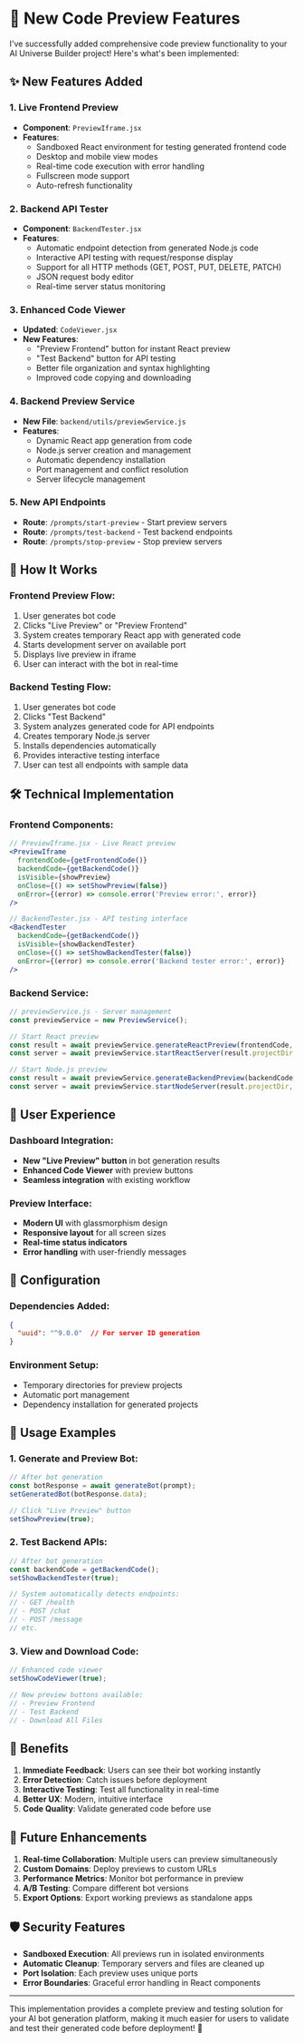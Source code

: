 # 🚀 New Code Preview Features

I've successfully added comprehensive code preview functionality to your AI Universe Builder project! Here's what's been implemented:

## ✨ New Features Added

### 1. **Live Frontend Preview** 
- **Component**: `PreviewIframe.jsx`
- **Features**:
  - Sandboxed React environment for testing generated frontend code
  - Desktop and mobile view modes
  - Real-time code execution with error handling
  - Fullscreen mode support
  - Auto-refresh functionality

### 2. **Backend API Tester**
- **Component**: `BackendTester.jsx`
- **Features**:
  - Automatic endpoint detection from generated Node.js code
  - Interactive API testing with request/response display
  - Support for all HTTP methods (GET, POST, PUT, DELETE, PATCH)
  - JSON request body editor
  - Real-time server status monitoring

### 3. **Enhanced Code Viewer**
- **Updated**: `CodeViewer.jsx`
- **New Features**:
  - "Preview Frontend" button for instant React preview
  - "Test Backend" button for API testing
  - Better file organization and syntax highlighting
  - Improved code copying and downloading

### 4. **Backend Preview Service**
- **New File**: `backend/utils/previewService.js`
- **Features**:
  - Dynamic React app generation from code
  - Node.js server creation and management
  - Automatic dependency installation
  - Port management and conflict resolution
  - Server lifecycle management

### 5. **New API Endpoints**
- **Route**: `/prompts/start-preview` - Start preview servers
- **Route**: `/prompts/test-backend` - Test backend endpoints
- **Route**: `/prompts/stop-preview` - Stop preview servers

## 🎯 How It Works

### Frontend Preview Flow:
1. User generates bot code
2. Clicks "Live Preview" or "Preview Frontend"
3. System creates temporary React app with generated code
4. Starts development server on available port
5. Displays live preview in iframe
6. User can interact with the bot in real-time

### Backend Testing Flow:
1. User generates bot code
2. Clicks "Test Backend"
3. System analyzes generated code for API endpoints
4. Creates temporary Node.js server
5. Installs dependencies automatically
6. Provides interactive testing interface
7. User can test all endpoints with sample data

## 🛠️ Technical Implementation

### Frontend Components:
```jsx
// PreviewIframe.jsx - Live React preview
<PreviewIframe
  frontendCode={getFrontendCode()}
  backendCode={getBackendCode()}
  isVisible={showPreview}
  onClose={() => setShowPreview(false)}
  onError={(error) => console.error('Preview error:', error)}
/>

// BackendTester.jsx - API testing interface
<BackendTester
  backendCode={getBackendCode()}
  isVisible={showBackendTester}
  onClose={() => setShowBackendTester(false)}
  onError={(error) => console.error('Backend tester error:', error)}
/>
```

### Backend Service:
```javascript
// previewService.js - Server management
const previewService = new PreviewService();

// Start React preview
const result = await previewService.generateReactPreview(frontendCode, projectId);
const server = await previewService.startReactServer(result.projectDir, result.port);

// Start Node.js preview
const result = await previewService.generateBackendPreview(backendCode, projectId);
const server = await previewService.startNodeServer(result.projectDir, result.port);
```

## 🎨 User Experience

### Dashboard Integration:
- **New "Live Preview" button** in bot generation results
- **Enhanced Code Viewer** with preview buttons
- **Seamless integration** with existing workflow

### Preview Interface:
- **Modern UI** with glassmorphism design
- **Responsive layout** for all screen sizes
- **Real-time status indicators**
- **Error handling** with user-friendly messages

## 🔧 Configuration

### Dependencies Added:
```json
{
  "uuid": "^9.0.0"  // For server ID generation
}
```

### Environment Setup:
- Temporary directories for preview projects
- Automatic port management
- Dependency installation for generated projects

## 🚀 Usage Examples

### 1. Generate and Preview Bot:
```javascript
// After bot generation
const botResponse = await generateBot(prompt);
setGeneratedBot(botResponse.data);

// Click "Live Preview" button
setShowPreview(true);
```

### 2. Test Backend APIs:
```javascript
// After bot generation
const backendCode = getBackendCode();
setShowBackendTester(true);

// System automatically detects endpoints:
// - GET /health
// - POST /chat
// - POST /message
// etc.
```

### 3. View and Download Code:
```javascript
// Enhanced code viewer
setShowCodeViewer(true);

// New preview buttons available:
// - Preview Frontend
// - Test Backend
// - Download All Files
```

## 🎯 Benefits

1. **Immediate Feedback**: Users can see their bot working instantly
2. **Error Detection**: Catch issues before deployment
3. **Interactive Testing**: Test all functionality in real-time
4. **Better UX**: Modern, intuitive interface
5. **Code Quality**: Validate generated code before use

## 🔮 Future Enhancements

1. **Real-time Collaboration**: Multiple users can preview simultaneously
2. **Custom Domains**: Deploy previews to custom URLs
3. **Performance Metrics**: Monitor bot performance in preview
4. **A/B Testing**: Compare different bot versions
5. **Export Options**: Export working previews as standalone apps

## 🛡️ Security Features

- **Sandboxed Execution**: All previews run in isolated environments
- **Automatic Cleanup**: Temporary servers and files are cleaned up
- **Port Isolation**: Each preview uses unique ports
- **Error Boundaries**: Graceful error handling in React components

---

This implementation provides a complete preview and testing solution for your AI bot generation platform, making it much easier for users to validate and test their generated code before deployment! 🎉
